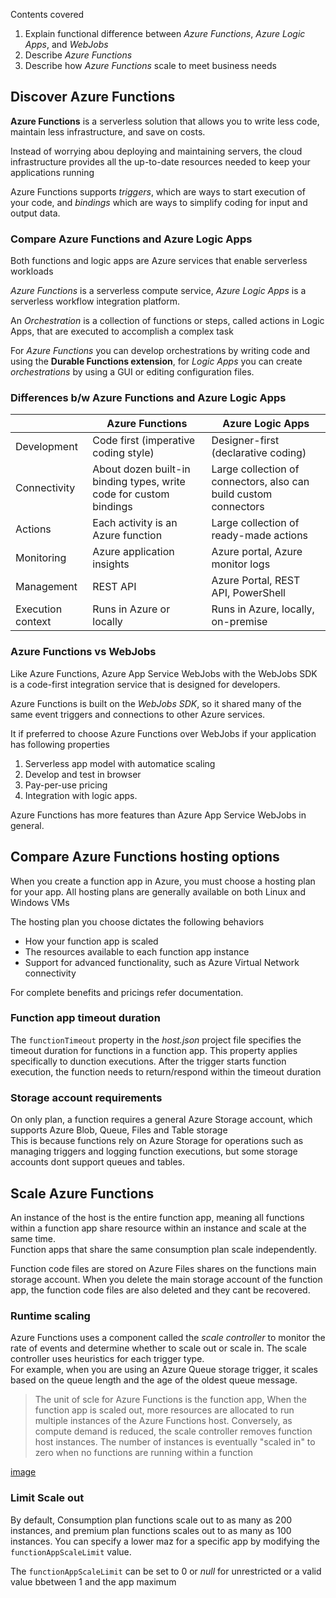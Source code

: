 Contents covered
1. Explain functional difference between _Azure Functions_, _Azure Logic Apps_, and _WebJobs_
2. Describe _Azure Functions_
3. Describe how _Azure Functions_ scale to meet business needs


## Discover __Azure Functions__

__Azure Functions__ is a serverless solution that allows you to write less code, maintain less infrastructure, and save on costs.<br>

Instead of worrying abou deploying and maintaining servers, the cloud infrastructure provides all the up-to-date resources needed to keep your applications running


Azure Functions supports _triggers_, which are ways to start execution of your code, and _bindings_ which are ways to simplify coding for input and output data.


### Compare __Azure Functions__ and __Azure Logic Apps__
Both functions and logic apps are Azure services that enable serverless workloads

_Azure Functions_ is a serverless compute service, _Azure Logic Apps_ is a serverless workflow integration platform.

An _Orchestration_ is a collection of functions or steps, called actions in Logic Apps, that are executed to accomplish a complex task

For _Azure Functions_ you can develop orchestrations by writing code and using the __Durable Functions extension__, for _Logic Apps_ you can create _orchestrations_ by using a GUI or editing configuration files.


### Differences b/w Azure Functions and Azure Logic Apps

| | Azure Functions | Azure Logic Apps |
| - | - | - |
| Development | Code first (imperative coding style) | Designer-first (declarative coding) |
| Connectivity | About dozen built-in binding types, write code for custom bindings | Large collection of connectors, also can build custom connectors |
| Actions | Each activity is an Azure function | Large collection of ready-made actions |
| Monitoring | Azure application insights | Azure portal, Azure monitor logs |
| Management | REST API | Azure Portal, REST API, PowerShell |
| Execution context | Runs in Azure or locally | Runs in Azure, locally, on-premise |



### __Azure Functions__ vs __WebJobs__

Like Azure Functions, Azure App Service WebJobs with the WebJobs SDK is a code-first integration service that is designed for developers. 

Azure Functions is built on the _WebJobs SDK_, so it shared many of the same event triggers and connections to other Azure services.


It if preferred to choose Azure Functions over WebJobs if your application has following properties
1. Serverless app model with automatice scaling
2. Develop and test in browser
3. Pay-per-use pricing
4. Integration with logic apps.


Azure Functions has more features than Azure App Service WebJobs in general.



## Compare Azure Functions hosting options
When you create a function app in Azure, you must choose a hosting plan for your app. All hosting plans are generally available on both Linux and Windows VMs

The hosting plan you choose dictates the following behaviors
- How your function app is scaled
- The resources available to each function app instance
- Support for advanced functionality, such as Azure Virtual Network connectivity

For complete benefits and pricings refer documentation.


### Function app timeout duration
The `functionTimeout` property in the _host.json_ project file specifies the timeout duration for functions in a function app. This property applies specifically to dunction executions. After the trigger starts function execution, the function needs to return/respond within the timeout duration


### Storage account requirements
On only plan, a function requires a general Azure Storage account, which supports Azure Blob, Queue, Files and Table storage<br>
This is because functions rely on Azure Storage for operations such as managing triggers and logging function executions, but some storage accounts dont support queues and tables.



## Scale Azure Functions
An instance of the host is the entire function app, meaning all functions within a function app share resource within an instance and scale at the same time.<br>
Function apps that share the same consumption plan scale independently.

Function code files are stored on Azure Files shares on the functions main storage account. When you delete the main storage account of the function app, the function code files are also deleted and they cant be recovered.


### Runtime scaling
Azure Functions uses a component called the _scale controller_ to monitor the rate of events and determine whether to scale out or scale in. The scale controller uses heuristics for each trigger type.<br>
For example, when you are using an Azure Queue storage trigger, it scales based on the queue length and the age of the oldest queue message.


> The unit of scle for Azure Functions is the function app, When the function app is scaled out, more resources are allocated to run multiple instances of the Azure Functions host. Conversely, as compute demand is reduced, the scale controller removes function host instances. The number of instances is eventually "scaled in" to zero when no functions are running within a function

[image](../../images/central-listener.png)


### Limit Scale out
By default, Consumption plan functions scale out to as many as 200 instances, and premium plan functions scales out to as many as 100 instances. You can specify a lower maz for a specific app by modifying the `functionAppScaleLimit` value.

The `functionAppScaleLimit` can be set to 0 or _null_ for unrestricted or a valid value bbetween 1 and the app maximum